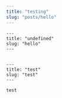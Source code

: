 ```yaml
---
title: "testing"
slug: "posts/hello"
---
```



    ---
    title: "undefined"
    slug: "hello"
    ---
    
    
    ---
    title: "test"
    slug: "test"
    ---
    
    test
    
    
